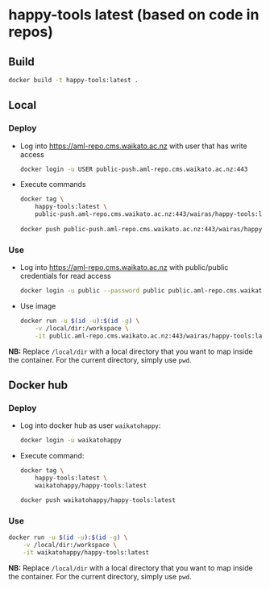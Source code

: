 # happy-tools latest (based on code in repos)

## Build

```bash
docker build -t happy-tools:latest .
```

## Local

### Deploy

* Log into https://aml-repo.cms.waikato.ac.nz with user that has write access

  ```bash
  docker login -u USER public-push.aml-repo.cms.waikato.ac.nz:443
  ```

* Execute commands

  ```bash
  docker tag \
      happy-tools:latest \
      public-push.aml-repo.cms.waikato.ac.nz:443/wairas/happy-tools:latest
      
  docker push public-push.aml-repo.cms.waikato.ac.nz:443/wairas/happy-tools:latest
  ```

### Use

* Log into https://aml-repo.cms.waikato.ac.nz with public/public credentials for read access

  ```bash
  docker login -u public --password public public.aml-repo.cms.waikato.ac.nz:443
  ```

* Use image

  ```bash
  docker run -u $(id -u):$(id -g) \
      -v /local/dir:/workspace \
      -it public.aml-repo.cms.waikato.ac.nz:443/wairas/happy-tools:latest
  ```

**NB:** Replace `/local/dir` with a local directory that you want to map inside the container. 
For the current directory, simply use `pwd`.


## Docker hub

### Deploy

* Log into docker hub as user `waikatohappy`:

  ```bash
  docker login -u waikatohappy
  ```

* Execute command:

  ```bash
  docker tag \
      happy-tools:latest \
      waikatohappy/happy-tools:latest
  
  docker push waikatohappy/happy-tools:latest
  ```

### Use

```bash
docker run -u $(id -u):$(id -g) \
    -v /local/dir:/workspace \
    -it waikatohappy/happy-tools:latest
```

**NB:** Replace `/local/dir` with a local directory that you want to map inside the container. 
For the current directory, simply use `pwd`.
